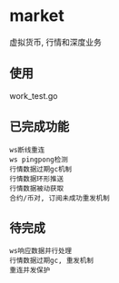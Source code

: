 # market
虚拟货币, 行情和深度业务
## 使用
work_test.go
## 已完成功能
    ws断线重连
    ws pingpong检测
    行情数据过期gc机制
    行情数据环形推送
    行情数据被动获取
    合约/币对, 订阅未成功重发机制

## 待完成
    ws响应数据并行处理
    行情数据过期gc, 重发机制
    重连并发保护